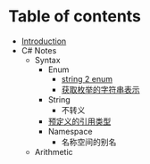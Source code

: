 # Table of contents

* [Introduction](README.md)
* C\# Notes
  * Syntax
    * Enum
      * [string 2 enum](c-notes/syntax/enum/string-2-enum.md)
      * [获取枚举的字符串表示](c-notes/syntax/enum/huo-qu-mei-ju-de-zi-fu-chuan-biao-shi.md)
    * String
      * 不转义
    * [预定义的引用类型](c-notes/syntax/yu-ding-yi-de-yin-yong-lei-xing.md)
    * Namespace
      * 名称空间的别名
  * Arithmetic

